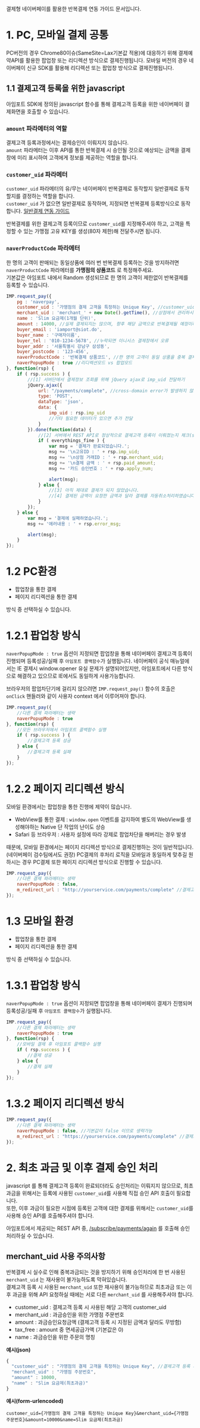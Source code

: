 결제형 네이버페이를 활용한 반복결제 연동 가이드 문서입니다.   

# 1. PC, 모바일 결제 공통  
PC버전의 경우 Chrome80이슈(SameSite=Lax기본값 적용)에 대응하기 위해 결제예약API를 활용한 팝업창 또는 리디렉션 방식으로 결제진행됩니다.
모바일 버전의 경우 네이버페이 신규 SDK를 활용해 리디렉션 또는 팝업창 방식으로 결제진행됩니다.

## 1.1 결제고객 등록을 위한 javascript  

아임포트 SDK에 정의된 javascript 함수를 통해 결제고객 등록을 위한 네이버페이 결제화면을 호출할 수 있습니다.  

### `amount` 파라메터의 역할   
결제고객 등록과정에서는 결제승인이 이뤄지지 않습니다.   
`amount` 파라메터는 이후 API를 통한 반복결제 시 승인될 것으로 예상되는 금액을 결제창에 미리 표시하여 고객에게 정보를 제공하는 역할을 합니다.  

### `customer_uid` 파라메터  
`customer_uid` 파라메터의 유/무는 네이버페이 반복결제로 동작할지 일반결제로 동작할지를 결정하는 역할을 합니다.  
`customer_uid` 가 없으면 일반결제로 동작하며, 지정되면 반복결제 등록방식으로 동작합니다.  [일반결제 연동 가이드](https://github.com/iamport/iamport-manual/blob/master/NAVERPAY/sample/naverpay-pg.md)


반복결제를 위한 결제고객 등록이므로 `customer_uid`를 지정해주셔야 하고, 고객을 특정할 수 있는 가맹점 고유 KEY를 생성(80자 제한)해 전달주시면 됩니다.  

### `naverProductCode` 파라메터  
한 명의 고객이 판매되는 동일상품에 여러 번 반복결제 등록하는 것을 방지하려면 `naverProductCode` 파라메터를 **가맹점의 상품코드** 로 특정해주세요.  
기본값은 아임포트 내에서 Random 생성되므로 한 명의 고객이 제한없이 반복결제를 등록할 수 있습니다.   

```javascript
IMP.request_pay({
    pg : 'naverpay',
    customer_uid : '가맹점의 결제 고객을 특정하는 Unique Key', //customer_uid 를 활용해 실제 반복결제(승인요청)를 진행하게 됩니다.
    merchant_uid : 'merchant_' + new Date().getTime(), //상점에서 관리하시는 고유 주문번호를 전달
    name : 'Slim 요금제(1개월 단위)',
    amount : 14000, //실제 결제되지는 않으며, 향후 해당 금액으로 반복결제될 예정이라는 의미로 결제창에 표시될 금액만 전달합니다.
    buyer_email : 'iamport@siot.do',
    buyer_name : '구매자이름',
    buyer_tel : '010-1234-5678', //누락되면 이니시스 결제창에서 오류
    buyer_addr : '서울특별시 강남구 삼성동',
    buyer_postcode : '123-456',
    naverProductCode : '반복결제 상품코드', //한 명의 고객이 동일 상품을 중복 결제할 수 없도록 하려면 naverProductCode를 지정해주세요. (누락되면 랜덤값으로 자동 생성)
    naverPopupMode : true //리디렉션모드 vs 팝업모드
}, function(rsp) {
    if ( rsp.success ) {
    	//[1] 서버단에서 결제정보 조회를 위해 jQuery ajax로 imp_uid 전달하기
    	jQuery.ajax({
    		url: "/payments/complete", //cross-domain error가 발생하지 않도록 주의해주세요
    		type: 'POST',
    		dataType: 'json',
    		data: {
	    		imp_uid : rsp.imp_uid
	    		//기타 필요한 데이터가 있으면 추가 전달
    		}
    	}).done(function(data) {
    		//[2] 서버에서 REST API로 정상적으로 결제고객 등록이 이뤄졌는지 체크(status : paid 이면 등록 성공을 의미)
    		if ( everythings_fine ) {
    			var msg = '결제가 완료되었습니다.';
    			msg += '\n고유ID : ' + rsp.imp_uid;
    			msg += '\n상점 거래ID : ' + rsp.merchant_uid;
    			msg += '\n결제 금액 : ' + rsp.paid_amount;
    			msg += '카드 승인번호 : ' + rsp.apply_num;

    			alert(msg);
    		} else {
    			//[3] 아직 제대로 결제가 되지 않았습니다.
    			//[4] 결제된 금액이 요청한 금액과 달라 결제를 자동취소처리하였습니다.
    		}
    	});
    } else {
        var msg = '결제에 실패하였습니다.';
        msg += '에러내용 : ' + rsp.error_msg;

        alert(msg);
    }
});
```

# 1.2 PC환경   

- 팝업창을 통한 결제
- 페이지 리디렉션을 통한 결제

방식 중 선택하실 수 있습니다.

# 1.2.1 팝업창 방식  

`naverPopupMode : true` 옵션이 지정되면 팝업창을 통해 네이버페이 결제고객 등록이 진행되며 등록성공/실패 후 `아임포트 콜백함수`가 실행됩니다.
네이버페이 공식 매뉴얼에서는 IE 결제시 window.opener 유실 문제가 설명되어있지만, 아임포트에서 다른 방식으로 해결하고 있으므로 IE에서도 동일하게 사용가능합니다.  

브라우저의 팝업차단기에 걸리지 않으려면 `IMP.request_pay()` 함수의 호출은 `onClick` 핸들러와 같이 사용자 context 에서 이루어져야 합니다.

```javascript
IMP.request_pay({
	//다른 결제 파라메터는 생략
	naverPopupMode : true
}, function(rsp) {
	//모든 브라우저에서 아임포트 콜백함수 실행
	if ( rsp.success ) {
		//결제고객 등록 성공
	} else {
		//결제고객 등록 실패
	}
});
```

# 1.2.2 페이지 리디렉션 방식  
모바일 환경에서는 팝업창을 통한 진행에 제약이 많습니다.   

- WebView를 통한 결제 : `window.open` 이벤트를 감지하여 별도의 WebView를 생성해야하는 Native 단 작업의 난이도 상승
- Safari 등 브라우저 : 사용자 설정에 따라 강제로 팝업차단을 해버리는 경우 발생

때문에, 모바일 환경에서는 페이지 리디렉션 방식으로 결제진행하는 것이 일반적입니다.(네이버페이 검수팀에서도 권장)
PC결제의 후처리 로직을 모바일과 동일하게 맞추길 원하시는 경우 PC결제 또한 페이지 리디렉션 방식으로 진행할 수 있습니다.

```javascript
IMP.request_pay({
	//다른 결제 파라메터는 생략
	naverPopupMode : false,
	m_redirect_url : "http://yourservice.com/payments/complete" //결제고객 등록 후 URL로 리디렉션 되며 Query String 으로 imp_uid, merchant_uid 가 전달됨
});
```


# 1.3 모바일 환경  

- 팝업창을 통한 결제
- 페이지 리디렉션을 통한 결제

방식 중 선택하실 수 있습니다.

# 1.3.1 팝업창 방식  

`naverPopupMode : true` 옵션이 지정되면 팝업창을 통해 네이버페이 결제가 진행되며 등록성공/실패 후 `아임포트 콜백함수`가 실행됩니다.

```javascript
IMP.request_pay({
	//다른 결제 파라메터는 생략
	naverPopupMode : true
}, function(rsp) {
	//모바일 결제 후 아임포트 콜백함수 실행
	if ( rsp.success ) {
		//결제 성공
	} else {
		//결제 실패
	}
});
```

# 1.3.2 페이지 리디렉션 방식  

```javascript
IMP.request_pay({
	//다른 결제 파라메터는 생략
	naverPopupMode : false, //기본값이 false 이므로 생략가능
	m_redirect_url : "https://yourservice.com/payments/complete" //결제고객 등록 후 URL로 리디렉션 되며 Query String 으로 imp_uid, merchant_uid 가 전달됨
});
```

# 2. 최초 과금 및 이후 결제 승인 처리   

javascript 를 통해 결제고객 등록이 완료되더라도 승인처리는 이뤄지지 않으므로, 최초 과금을 위해서는 등록에 사용된 `customer_uid`를 사용해 직접 승인 API 호출이 필요합니다.  
또한, 이후 과금이 필요한 시점에 등록된 고객에 대한 결제를 위해서는 `customer_uid`를 사용해 승인 API를 호출해주셔야 합니다.  

아임포트에서 제공되는 REST API 중, [/subscribe/payments/again](https://api.iamport.kr/#!/subscribe/again) 를 호출해 승인처리하실 수 있습니다. 

## merchant_uid 사용 주의사항  
반복결제 시 실수로 인해 중복과금되는 것을 방지하기 위해 승인처리에 한 번 사용된 `merchant_uid` 는 재사용이 불가능하도록 막혀있습니다.   
결제고객 등록 시 사용된 `merchant_uid` 또한 재사용이 불가능하므로 최초과금 또는 이후 과금을 위해 API 요청하실 때에는 서로 다른 `merchant_uid` 를 사용해주셔야 합니다.  

- customer_uid : 결제고객 등록 시 사용된 해당 고객의 customer_uid
- merchant_uid : 과금승인을 위한 가맹점 주문번호
- amount : 과금승인요청금액 (결제고객 등록 시 지정된 금액과 달라도 무방함)
- tax_free : amount 중 면세공급가액 (기본값은 0)
- name : 과금승인을 위한 주문의 명칭

**예시(json)**
```javascript
{
  "customer_uid" : "가맹점의 결제 고객을 특정하는 Unique Key", //결제고객 등록 시 사용된 customer_uid 와 같은 값
  "merchant_uid" : "가맹점 주문번호",
  "amount" : 10000,
  "name" : "Slim 요금제(최초과금)"
}
```

**예시(form-urlencoded)**
```
customer_uid={가맹점의 결제 고객을 특정하는 Unique Key}&merchant_uid={가맹점 주문번호}&amount=10000&name=Slim 요금제(최초과금)
```
